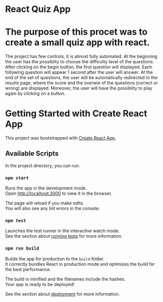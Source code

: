 # React Quiz App

# The purpose of this procet was to create a small quiz app with react.
The project has few controls, it is almost fully automated.
At the beginning the user has the possiblity to choose the difficulty level of the questions.
After clicking on the begin button, the first question will displayed. Each following question will appear 1 second after the user will answer. 
At the end of the set of questions, the user will be automatically redirected to the results page, where the score and the overwie of the questions (correct or wrong) are displayed.
Moreover, the user will have the possiblity to play again by clicking on a button.


# Getting Started with Create React App

This project was bootstrapped with [Create React App](https://github.com/facebook/create-react-app).

## Available Scripts

In the project directory, you can run:

### `npm start`

Runs the app in the development mode.\
Open [http://localhost:3000](http://localhost:3000) to view it in the browser.

The page will reload if you make edits.\
You will also see any lint errors in the console.

### `npm test`

Launches the test runner in the interactive watch mode.\
See the section about [running tests](https://facebook.github.io/create-react-app/docs/running-tests) for more information.

### `npm run build`

Builds the app for production to the `build` folder.\
It correctly bundles React in production mode and optimizes the build for the best performance.

The build is minified and the filenames include the hashes.\
Your app is ready to be deployed!

See the section about [deployment](https://facebook.github.io/create-react-app/docs/deployment) for more information.

